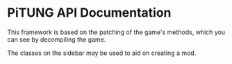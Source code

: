 # PiTUNG API Documentation
This framework is based on the patching of the game's methods, which you can see by decompiling the game.

The classes on the sidebar may be used to aid on creating a mod.